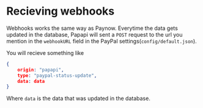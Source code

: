 # Recieving webhooks

Webhooks works the same way as Paynow. Everytime the data gets updated in the database, Papapi will sent a `POST` request to the url you mention in the `webhookURL` field in the PayPal settings(`config/default.json`).

You will recieve something like

```json
{
    origin: "papapi",
    type: "paypal-status-update",
    data: data
}
```

Where `data` is the data that was updated in the database.